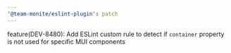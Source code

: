 ```yaml
---
'@team-monite/eslint-plugin': patch
---
```


feature(DEV-8480): Add ESLint custom rule to detect if `container` property is not used for specific MUI components
